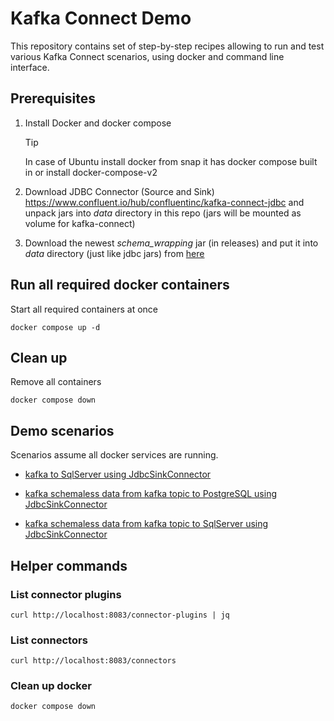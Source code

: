 # Kafka Connect Demo

This repository contains set of step-by-step recipes allowing to run and test various Kafka Connect scenarios, 
using docker and command line interface.

## Prerequisites

1) Install Docker and docker compose

    > [!TIP]
    > In case of Ubuntu install docker from snap it has docker compose built in or install docker-compose-v2

2) Download JDBC Connector (Source and Sink) https://www.confluent.io/hub/confluentinc/kafka-connect-jdbc
and unpack jars into *data* directory in this repo (jars will be mounted as volume for kafka-connect)

3) Download the newest *schema_wrapping* jar (in releases) and put it into *data* directory (just like jdbc jars) 
from [here](https://github.com/tomaszkubacki?tab=packages&repo_name=schema_wrapping)


## Run all required docker containers

Start all required containers at once

```shell
docker compose up -d
```

## Clean up

Remove all containers

```shell
docker compose down
```

## Demo scenarios

Scenarios assume all docker services are running.

- [kafka to SqlServer using JdbcSinkConnector](kafka_to_sql_server/kafka_to_sql_server.md)

- [kafka schemaless data from kafka topic to PostgreSQL using JdbcSinkConnector](kafka_to_postgresql/kafka_to_postgres.md)

- [kafka schemaless data from kafka topic to SqlServer using JdbcSinkConnector](kafka_to_sql_server_shemaless/kafka_to_sql_server_schemaless.md)

## Helper commands

### List connector plugins

```shell
curl http://localhost:8083/connector-plugins | jq
```

### List connectors 

```shell
curl http://localhost:8083/connectors
```

### Clean up docker 
```shell
docker compose down
```

